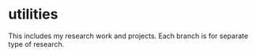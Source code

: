 # utilities
This includes my research work and projects. Each branch is for separate type of research.
